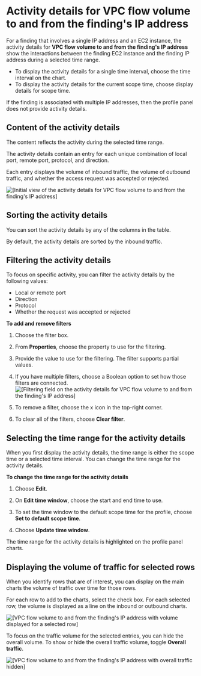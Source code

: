 # Activity details for VPC flow volume to and from the finding's IP address<a name="profile-panel-drilldown-vpc-to-from-finding-ip"></a>

For a finding that involves a single IP address and an EC2 instance, the activity details for **VPC flow volume to and from the finding's IP address** show the interactions between the finding EC2 instance and the finding IP address during a selected time range\.
+ To display the activity details for a single time interval, choose the time interval on the chart\.
+ To display the activity details for the current scope time, choose display details for scope time\.

If the finding is associated with multiple IP addresses, then the profile panel does not provide activity details\.

## Content of the activity details<a name="drilldown-vpc-to-from-ip-content"></a>

The content reflects the activity during the selected time range\.

The activity details contain an entry for each unique combination of local port, remote port, protocol, and direction\.

Each entry displays the volume of inbound traffic, the volume of outbound traffic, and whether the access request was accepted or rejected\.

![\[Initial view of the activity details for VPC flow volume to and from the finding's IP address\]](http://docs.aws.amazon.com/detective/latest/userguide/images/screen_profile_panel_drilldown_vpc_flow_to_from_ip_initial.png)

## Sorting the activity details<a name="drilldown-vpc-to-from-ip-sort"></a>

You can sort the activity details by any of the columns in the table\.

By default, the activity details are sorted by the inbound traffic\.

## Filtering the activity details<a name="drilldown-vpc-to-from-ip-filter"></a>

To focus on specific activity, you can filter the activity details by the following values:
+ Local or remote port
+ Direction
+ Protocol
+ Whether the request was accepted or rejected

**To add and remove filters**

1. Choose the filter box\.

1. From **Properties**, choose the property to use for the filtering\.

1. Provide the value to use for the filtering\. The filter supports partial values\.

1. If you have multiple filters, choose a Boolean option to set how those filters are connected\.  
![\[Filtering field on the activity details for VPC flow volume to and from the finding's IP address\]](http://docs.aws.amazon.com/detective/latest/userguide/images/screen_profile_panel_drilldown_vpc_flow_to_from_ip_filter.png)

1. To remove a filter, choose the x icon in the top\-right corner\.

1. To clear all of the filters, choose **Clear filter**\.

## Selecting the time range for the activity details<a name="drilldown-vpc-to-from-ip-time-range"></a>

When you first display the activity details, the time range is either the scope time or a selected time interval\. You can change the time range for the activity details\.

**To change the time range for the activity details**

1. Choose **Edit**\.

1. On **Edit time window**, choose the start and end time to use\.

1. To set the time window to the default scope time for the profile, choose **Set to default scope time**\.

1. Choose **Update time window**\.

The time range for the activity details is highlighted on the profile panel charts\.

## Displaying the volume of traffic for selected rows<a name="drilldown-vpc-to-from-ip-chart-details"></a>

When you identify rows that are of interest, you can display on the main charts the volume of traffic over time for those rows\.

For each row to add to the charts, select the check box\. For each selected row, the volume is displayed as a line on the inbound or outbound charts\.

![\[VPC flow volume to and from the finding's IP address with volume displayed for a selected row\]](http://docs.aws.amazon.com/detective/latest/userguide/images/screen_profile_panel_drilldown_vpc_flow_to_from_ip_chart_selected.png)

To focus on the traffic volume for the selected entries, you can hide the overall volume\. To show or hide the overall traffic volume, toggle **Overall traffic**\.

![\[VPC flow volume to and from the finding's IP address with overall traffic hidden\]](http://docs.aws.amazon.com/detective/latest/userguide/images/screen_profile_panel_drilldown_vpc_flow_to_from_ip_overall_off.png)